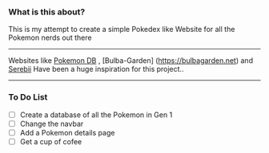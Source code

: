 ### What is this about?
This is my attempt to create a simple Pokedex like Website for all the Pokemon nerds out there
___
Websites like [Pokemon DB](https://pokemondb.net/) , [Bulba-Garden] (https://bulbagarden.net) and [Serebii](https://www.serebii.net/) Have been a huge inspiration for this project..
___
### To Do List
- [ ] Create a database of all the Pokemon in Gen 1
- [ ] Change the navbar
- [ ] Add a Pokemon details page
- [ ] Get a cup of cofee